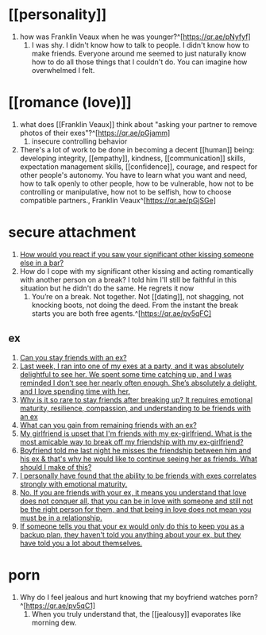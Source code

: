 # [[personality]]
1. how was Franklin Veaux when he was younger?^[https://qr.ae/pNyfyf]
	1. I was shy. I didn't know how to talk to people. I didn't know how to make friends. Everyone around me seemed to just naturally know how to do all those things that I couldn't do. You can imagine how overwhelmed I felt.

# [[romance (love)]]
1. what does [[Franklin Veaux]] think about "asking your partner to remove photos of their exes"?^[https://qr.ae/pGjamm]
	1. insecure controlling behavior
2. There's a lot of work to be done in becoming a decent [[human]] being: developing integrity, [[empathy]], kindness, [[communication]] skills, expectation management skills, [[confidence]], courage, and respect for other people's autonomy. You have to learn what you want and need, how to talk openly to other people, how to be vulnerable, how not to be controlling or manipulative, how not to be selfish, how to choose compatible partners., Franklin Veaux^[https://qr.ae/pGjSGe]

# secure attachment
1. [How would you react if you saw your significant other kissing someone else in a bar?](https://qr.ae/pv5qYN)
2. How do I cope with my significant other kissing and acting romantically with another person on a break? I told him I'll still be faithful in this situation but he didn't do the same. He regrets it now
	1. You’re on a break. Not together. Not [[dating]], not shagging, not knocking boots, not doing the deed. From the instant the break starts you are both free agents.^[https://qr.ae/pv5qFC]

## ex
1. [Can you stay friends with an ex?](https://qr.ae/pNspjH)
2. [Last week, I ran into one of my exes at a party, and it was absolutely delightful to see her. We spent some time catching up, and I was reminded I don’t see her nearly often enough. She’s absolutely a delight, and I love spending time with her.](https://qr.ae/pGSKbC)
3. [Why is it so rare to stay friends after breaking up? It requires emotional maturity, resilience, compassion, and understanding to be friends with an ex](https://qr.ae/pNspEx)
4. [What can you gain from remaining friends with an ex?](https://qr.ae/pNspjp)
5. [My girlfriend is upset that I'm friends with my ex-girlfriend. What is the most amicable way to break off my friendship with my ex-girlfriend?](https://qr.ae/pNspjN)
6. [Boyfriend told me last night he misses the friendship between him and his ex & that's why he would like to continue seeing her as friends. What should I make of this?](https://qr.ae/pNspj2)
7. [I personally have found that the ability to be friends with exes correlates strongly with emotional maturity.](https://qr.ae/pGSK5z)
8. [No. If you are friends with your ex, it means you understand that love does not conquer all, that you can be in love with someone and still not be the right person for them, and that being in love does not mean you must be in a relationship.](https://qr.ae/pGSKwi)
9. [If someone tells you that your ex would only do this to keep you as a backup plan, they haven't told you anything about your ex, but they have told you a lot about themselves.](https://qr.ae/pGSKbD) 

# porn
1. Why do I feel jealous and hurt knowing that my boyfriend watches porn?^[https://qr.ae/pv5qC1]
	1. When you truly understand that, the [[jealousy]] evaporates like morning dew.